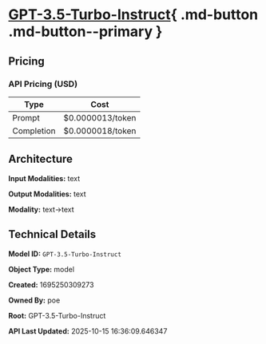 # [GPT-3.5-Turbo-Instruct](https://poe.com/GPT-3.5-Turbo-Instruct){ .md-button .md-button--primary }

## Pricing

### API Pricing (USD)

| Type | Cost |
|------|------|
| Prompt | $0.0000013/token |
| Completion | $0.0000018/token |

## Architecture

**Input Modalities:** text

**Output Modalities:** text

**Modality:** text->text


## Technical Details

**Model ID:** `GPT-3.5-Turbo-Instruct`

**Object Type:** model

**Created:** 1695250309273

**Owned By:** poe

**Root:** GPT-3.5-Turbo-Instruct

**API Last Updated:** 2025-10-15 16:36:09.646347
